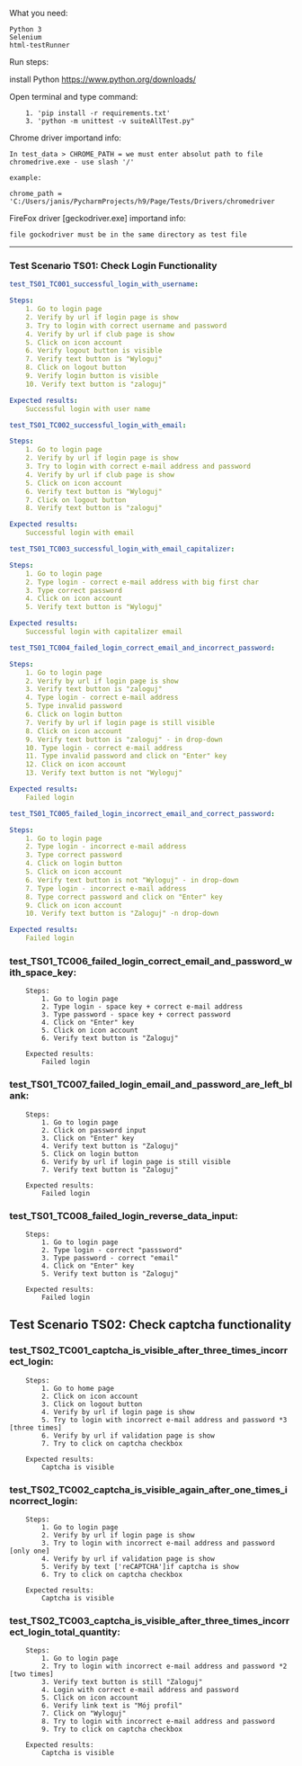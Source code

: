 What you need:

    Python 3
    Selenium
    html-testRunner
    
Run steps:

install Python https://www.python.org/downloads/

Open terminal and type command: 
    
        1. 'pip install -r requirements.txt'
        3. 'python -m unittest -v suiteAllTest.py"

Chrome driver importand info:

    In test_data > CHROME_PATH = we must enter absolut path to file chromedrive.exe - use slash '/'
    
    example: 
    
    chrome_path = 'C:/Users/janis/PycharmProjects/h9/Page/Tests/Drivers/chromedriver
    
FireFox driver [geckodriver.exe] importand info:
    
    file gockodriver must be in the same directory as test file
***


### Test Scenario TS01: Check Login Functionality
    

```yaml
test_TS01_TC001_successful_login_with_username: 

Steps:
    1. Go to login page
    2. Verify by url if login page is show
    3. Try to login with correct username and password
    4. Verify by url if club page is show
    5. Click on icon account
    6. Verify logout button is visible
    7. Verify text button is "Wyloguj"
    8. Click on logout button
    9. Verify login button is visible
    10. Verify text button is "zaloguj"

Expected results: 
    Successful login with user name
```

```yaml
test_TS01_TC002_successful_login_with_email:

Steps:
    1. Go to login page
    2. Verify by url if login page is show
    3. Try to login with correct e-mail address and password
    4. Verify by url if club page is show
    5. Click on icon account
    6. Verify text button is "Wyloguj"
    7. Click on logout button
    8. Verify text button is "zaloguj"

Expected results:
    Successful login with email
```

```yaml
test_TS01_TC003_successful_login_with_email_capitalizer:

Steps:
    1. Go to login page
    2. Type login - correct e-mail address with big first char
    3. Type correct password
    4. Click on icon account
    5. Verify text button is "Wyloguj"

Expected results:
    Successful login with capitalizer email
```

```yaml
test_TS01_TC004_failed_login_correct_email_and_incorrect_password:

Steps: 
    1. Go to login page
    2. Verify by url if login page is show
    3. Verify text button is "zaloguj"
    4. Type login - correct e-mail address
    5. Type invalid password
    6. Click on login button
    7. Verify by url if login page is still visible
    8. Click on icon account
    9. Verify text button is "zaloguj" - in drop-down
    10. Type login - correct e-mail address
    11. Type invalid password and click on "Enter" key
    12. Click on icon account
    13. Verify text button is not "Wyloguj"

Expected results:
    Failed login
```

```yaml
test_TS01_TC005_failed_login_incorrect_email_and_correct_password:

Steps:
    1. Go to login page
    2. Type login - incorrect e-mail address
    3. Type correct password
    4. Click on login button
    5. Click on icon account
    6. Verify text button is not "Wyloguj" - in drop-down
    7. Type login - incorrect e-mail address
    8. Type correct password and click on "Enter" key
    9. Click on icon account
    10. Verify text button is "Zaloguj" -n drop-down

Expected results:
    Failed login
```

### test_TS01_TC006_failed_login_correct_email_and_password_with_space_key:

        Steps:
            1. Go to login page
            2. Type login - space key + correct e-mail address
            3. Type password - space key + correct password
            4. Click on "Enter" key
            5. Click on icon account
            6. Verify text button is "Zaloguj"
            
        Expected results:
            Failed login
            
### test_TS01_TC007_failed_login_email_and_password_are_left_blank:

        Steps:
            1. Go to login page
            2. Click on password input
            3. Click on "Enter" key
            4. Verify text button is "Zaloguj"
            5. Click on login button
            6. Verify by url if login page is still visible
            7. Verify text button is "Zaloguj"
        
        Expected results:
            Failed login
            
### test_TS01_TC008_failed_login_reverse_data_input:

        Steps:
            1. Go to login page
            2. Type login - correct "passsword"
            3. Type password - correct "email"
            4. Click on "Enter" key
            5. Verify text button is "Zaloguj"

        Expected results:
            Failed login
            
## Test Scenario TS02: Check captcha functionality

 ### test_TS02_TC001_captcha_is_visible_after_three_times_incorrect_login:

        Steps:
            1. Go to home page
            2. Click on icon account
            3. Click on logout button
            4. Verify by url if login page is show
            5. Try to login with incorrect e-mail address and password *3 [three times]
            6. Verify by url if validation page is show
            7. Try to click on captcha checkbox

        Expected results:
            Captcha is visible

 ### test_TS02_TC002_captcha_is_visible_again_after_one_times_incorrect_login:
 
        Steps:
            1. Go to login page
            2. Verify by url if login page is show
            3. Try to login with incorrect e-mail address and password [only one]
            4. Verify by url if validation page is show
            5. Verify by text ['reCAPTCHA']if captcha is show
            6. Try to click on captcha checkbox
        
        Expected results:
            Captcha is visible
            
 ### test_TS02_TC003_captcha_is_visible_after_three_times_incorrect_login_total_quantity:
 
        Steps:
            1. Go to login page
            2. Try to login with incorrect e-mail address and password *2 [two times]
            3. Verify text button is still "Zaloguj"
            4. Login with correct e-mail address and password
            5. Click on icon account
            6. Verify link text is "Mój profil"
            7. Click on "Wyloguj"
            8. Try to login with incorrect e-mail address and password
            9. Try to click on captcha checkbox
            
        Expected results:
            Captcha is visible
